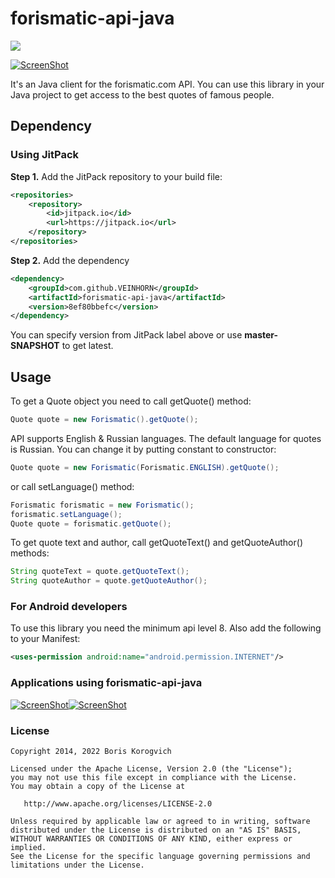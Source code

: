 # forismatic-api-java

[![](https://jitpack.io/v/VEINHORN/forismatic-api-java.svg)](https://jitpack.io/#VEINHORN/forismatic-api-java)

[![ScreenShot](http://i.imgur.com/ueC0i4f.png)](http://forismatic.com/ru/)

It's an Java client for the forismatic.com API. You can use this library in your Java project to get access to the 
best quotes of famous people.

## Dependency

### Using JitPack

__Step 1.__ Add the JitPack repository to your build file:

```xml
<repositories>
    <repository>
        <id>jitpack.io</id>
        <url>https://jitpack.io</url>
    </repository>
</repositories>
```

__Step 2.__ Add the dependency

```xml
<dependency>
    <groupId>com.github.VEINHORN</groupId>
    <artifactId>forismatic-api-java</artifactId>
    <version>8ef80bbefc</version>
</dependency>
```

You can specify version from JitPack label above or use __master-SNAPSHOT__ to get latest.

## Usage

To get a Quote object you need to call getQuote() method:

```java
Quote quote = new Forismatic().getQuote();
```

API supports English & Russian languages. The default language for quotes is Russian. You can change it by putting constant to constructor:

```java
Quote quote = new Forismatic(Forismatic.ENGLISH).getQuote();
```

or call setLanguage() method:

```java
Forismatic forismatic = new Forismatic();
forismatic.setLanguage();
Quote quote = forismatic.getQuote();
```

To get quote text and author, call getQuoteText() and getQuoteAuthor() methods:

```java
String quoteText = quote.getQuoteText();
String quoteAuthor = quote.getQuoteAuthor();
```

### For Android developers

To use this library you need the minimum api level 8. Also add the following to your Manifest:

```xml
<uses-permission android:name="android.permission.INTERNET"/>
```

### Applications using forismatic-api-java

[![ScreenShot](http://i.imgur.com/AguXNK1.png?2)](https://github.com/VEINHORN/Elite-Quotes)[![ScreenShot](http://i.imgur.com/qPqU49b.png?1)](https://play.google.com/store/apps/details?id=com.elitequotes)

### License

    Copyright 2014, 2022 Boris Korogvich

    Licensed under the Apache License, Version 2.0 (the "License");
    you may not use this file except in compliance with the License.
    You may obtain a copy of the License at

       http://www.apache.org/licenses/LICENSE-2.0

    Unless required by applicable law or agreed to in writing, software
    distributed under the License is distributed on an "AS IS" BASIS,
    WITHOUT WARRANTIES OR CONDITIONS OF ANY KIND, either express or implied.
    See the License for the specific language governing permissions and
    limitations under the License.
